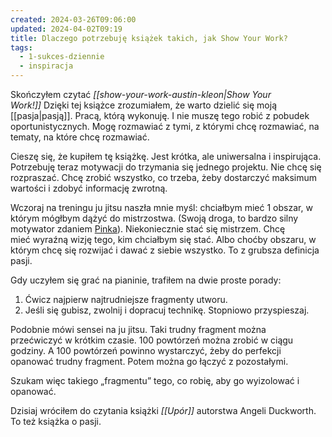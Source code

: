 ```yaml
---
created: 2024-03-26T09:06:00
updated: 2024-04-02T09:19
title: Dlaczego potrzebuję książek takich, jak Show Your Work?
tags:
  - 1-sukces-dziennie
  - inspiracja
---
```


Skończyłem czytać _[[show-your-work-austin-kleon|Show Your Work!]]_ Dzięki tej książce zrozumiałem, że warto dzielić się moją [[pasja|pasją]]. Pracą, którą wykonuję. I nie muszę tego robić z pobudek oportunistycznych. Mogę rozmawiać z tymi, z którymi chcę rozmawiać, na tematy, na które chcę rozmawiać.

Cieszę się, że kupiłem tę książkę. Jest krótka, ale uniwersalna i inspirująca. Potrzebuję teraz motywacji do trzymania się jednego projektu. Nie chcę się rozpraszać. Chcę zrobić wszystko, co trzeba, żeby dostarczyć maksimum wartości i zdobyć informację zwrotną.

Wczoraj na treningu ju jitsu naszła mnie myśl: chciałbym mieć 1 obszar, w którym mógłbym dążyć do mistrzostwa. (Swoją droga, to bardzo silny motywator zdaniem [Pinka](https://en.wikipedia.org/wiki/Daniel_H._Pink)). Niekoniecznie stać się mistrzem. Chcę mieć wyraźną wizję tego, kim chciałbym się stać. Albo choćby obszaru, w którym chcę się rozwijać i dawać z siebie wszystko. To z grubsza definicja pasji.

Gdy uczyłem się grać na pianinie, trafiłem na dwie proste porady:

1. Ćwicz najpierw najtrudniejsze fragmenty utworu.
2. Jeśli się gubisz, zwolnij i dopracuj technikę. Stopniowo przyspieszaj.

Podobnie mówi sensei na ju jitsu. Taki trudny fragment można przećwiczyć w krótkim czasie. 100 powtórzeń można zrobić w ciągu godziny. A 100 powtórzeń powinno wystarczyć, żeby do perfekcji opanować trudny fragment. Potem można go łączyć z pozostałymi.

Szukam więc takiego „fragmentu” tego, co robię, aby go wyizolować i opanować.

Dzisiaj wróciłem do czytania książki _[[Upór]]_ autorstwa Angeli Duckworth. To też książka o pasji.